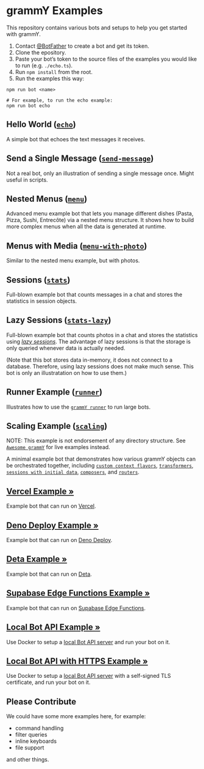 # grammY Examples

This repository contains various bots and setups to help you get started with
grammY.

1. Contact [@BotFather](https://t.me/BotFather) to create a bot and get its
   token.
2. Clone the epository.
3. Paste your bot’s token to the source files of the examples you would like to
   run (e.g. `./echo.ts`).
4. Run `npm install` from the root.
5. Run the examples this way:

```shell
npm run bot <name>

# For example, to run the echo example:
npm run bot echo
```

## Hello World ([`echo`](./echo.ts))

A simple bot that echoes the text messages it receives.

## Send a Single Message ([`send-message`](./send-message.ts))

Not a real bot, only an illustration of sending a single message once. Might
useful in scripts.

## Nested Menus ([`menu`](./menu.ts))

Advanced menu example bot that lets you manage different dishes (Pasta, Pizza,
Sushi, Entrecôte) via a nested menu structure. It shows how to build more
complex menus when all the data is generated at runtime.

## Menus with Media ([`menu-with-photo`](./menu-with-photo.ts))

Similar to the nested menu example, but with photos.

## Sessions ([`stats`](./stats.ts))

Full-blown example bot that counts messages in a chat and stores the statistics
in session objects.

## Lazy Sessions ([`stats-lazy`](./stats-lazy.ts))

Full-blown example bot that counts photos in a chat and stores the statistics
using _[lazy sessions](https://grammy.dev/plugins/session.html#lazy-sessions)_.
The advantage of lazy sessions is that the storage is only queried whenever data
is actually needed.

(Note that this bot stores data in-memory, it does not connect to a database.
Therefore, using lazy sessions does not make much sense. This bot is only an
illustratation on how to use them.)

## Runner Example ([`runner`](./runner.ts))

Illustrates how to use the [`grammY runner`](https://github.com/grammyjs/runner)
to run large bots.

## Scaling Example ([`scaling`](./scaling/index.ts))

NOTE: This example is not endorsement of any directory structure. See
[`Awesome grammY`](https://github.com/grammyjs/awesome-grammY) for live examples
instead.

A minimal example bot that demonstrates how various grammY objects can be
orchestrated together, including
[`custom context flavors`](https://grammy.dev/guide/context.html#context-flavours),
[`transformers`](https://grammy.dev/advanced/transformers.html#bot-api-transformers),
[`sessions with initial data`](https://grammy.dev/plugins/session.html#how-to-use-sessions),
[`composers`](https://grammy.dev/advanced/middleware.html#middleware-in-grammy),
and
[`routers`](https://grammy.dev/plugins/router.html#combining-routers-with-sessions).

## [Vercel Example »](./vercel-bot)

Example bot that can run on [Vercel](https://vercel.com/).

## [Deno Deploy Example »](./deno-deploy)

Example bot that can run on [Deno Deploy](https://deno.com/deploy/).

## [Deta Example »](./deta)

Example bot that can run on [Deta](https://deta.sh/).

## [Supabase Edge Functions Example »](./supabase-edge-functions)

Example bot that can run on
[Supabase Edge Functions](https://supabase.com/edge-functions).

## [Local Bot API Example »](./local-bot-api)

Use Docker to setup a
[local Bot API server](https://core.telegram.org/bots/api#using-a-local-bot-api-server)
and run your bot on it.

## [Local Bot API with HTTPS Example »](./local-bot-api-https)

Use Docker to setup a
[local Bot API server](https://core.telegram.org/bots/api#using-a-local-bot-api-server)
with a self-signed TLS certificate, and run your bot on it.

## Please Contribute

We could have some more examples here, for example:

- command handling
- filter queries
- inline keyboards
- file support

and other things.
